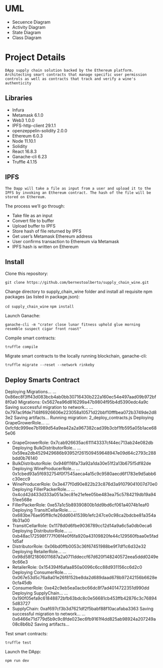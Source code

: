 # UML
* Secuence Diagram
* Activity Diagram
* State Diagram
* Class Diagram

# Project Details
``DApp supply chain solution backed by the Ethereum platform. Architecting smart contracts that manage specific user permission controls as well as contracts that track and verify a wine's authenticity``
## Libraries
* Infura
* Metamask 6.1.0
* Web3 1.0.0
* IPFS-http-client 29.1.1
* openzeppelin-solidity 2.0.0
* Ethereum 6.0.3
* Node 11.10.1
* Solidity
* React 16.8.3
* Ganache-cli  6.23
* Truffle 4.1.15

## IPFS

``The Dapp will take a file as input from a user and upload it to the IPFS by invoking an Ethereum contract. The hash of the file will be stored on Ethereum.``

The process we’ll go through:

* Take file as an input
* Convert file to buffer
* Upload buffer to IPFS
* Store hash of file returned by IPFS
* Get user’s Metamask Ethereum address
* User confirms transaction to Ethereum via Metamask
* IPFS hash is written on Ethereum

## Install 
Clone this repository:

`git clone https://github.com/bernestoalberto/supply_chain_wine.git`

Change directory to supply_chain_wine folder and install all requisite npm packages (as listed in package.json):

`cd supply_chain_wine`
`npm install`

Launch Ganache:

`ganache-cli -m "crater close lunar fitness uphold glue morning resemble suspect cigar front roast"`

Compile smart contracts:

`truffle compile`

Migrate smart contracts to the locally running blockchain, ganache-cli:

`truffle migrate --reset --network rinkeby`

## Deploy Smarts Contract 
 Deploying Migrations...
  ... 0x86ec8f3ff43d083bcb4ab0bb30716430b222a160ec54e497aad09b972bf8f0a0
  Migrations: 0x5627ea96d816299a47b9804f95b4d5390edc4a9c
Saving successful migration to network...
  ... 0x797ac9fde7148f6926606e223058a10571d22bbf10fffbea072b3749de2d83e2
Saving artifacts...
Running migration: 2_deploy_contracts.js
  Deploying GrapeGrowerRole...
  ... 0xfcfdc999ee7b1989d54a9ea42a2a967382cad39b3cbf1fb595a05b1ace685e06
* GrapeGrowerRole: 0x7cab926635ac611143337cf44ec713ab24e082db
  Deploying BulkDistributorRole...
  ... 0x59ea2db4529429686b93952f261509459648947e09d64c2793c288bdd0b76140
*  BulkDistributorRole: 0x946f116fa73a92a1da30e51f2a13b675f5df82de
  Deploying WineProducerRole...
  ... 0x1cbed93a5f6932754f0f7545aeca4a15c9c9580aecd6f1783e9d5abb6c30ecc9
*  WineProducerRole: 0x3e477f0d90e822b23c876d3a91079041007d70e0
  Deploying FillerPackerRole...
  ... 0x4cd42d433d333a051a3ec81e21efee05be483ea75c5784219db19a9451ee568e
*  FillerPackerRole: 0xe57a1c5b89390800b1dd9bd6cf061a4074b1eaf0
  Deploying TransitCellarRole...
  ... 0x683be76ae95ff8cfe26dd6041539b1efc247ce0c98ca2bdcbe81a354a9b31a00
*  TransitCellarRole: 0x1178d0d6fbe9036789cc12d14a9a6c5a0db0eca6
  Deploying DistributorRole...
  ... 0xb48ac172598f777f06f4e0f6fa920a43109820fe44c129560fbaa0e5fad1d5af
*  DistributorRole: 0x06bd0ffb0053c36f67451988be9f7df1c6d32e32
  Deploying RetailerRole...
  ... 0x98d58f21806011687a2a0711ddeccf67d620f148240572eea5ddd0249e9c66e3
*  RetailerRole: 0x154394f6afaa850a0096c6cc88d931156cc6d2c0
  Deploying ConsumerRole...
  ... 0x067e53d5c76a8a01e26f8152be8da2d689daad678b97242156b6628e0cfa45db
*  ConsumerRole: 0xe42c9eb5ea0acbc66dc8f7ad4014722351d990dd
  Deploying SupplyChain...
  ... 0x190f05efa9c61848872bfb63bdc8c0e56681cb453ffb42876c3c768945d83727
*  SupplyChain: 0xaf697cf3b3d7621df2f5babf88f10acafaba3363
Saving successful migration to network...
  ... 0x6466e71d779d5b9c9c8fde023ec6fb9161f4dd825ab98924a207249a08c8b6b2
Saving artifacts...

Test smart contracts:

`truffle test`



Launch the DApp:

`npm run dev`